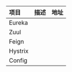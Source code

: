 | 项目 | 描述 | 地址 |
| :--- | :--- | :--- |
| Eureka |  |  |
| Zuul |  |  |
| Feign |  |  |
| Hystrix |  |  |
| Config |  |  |



